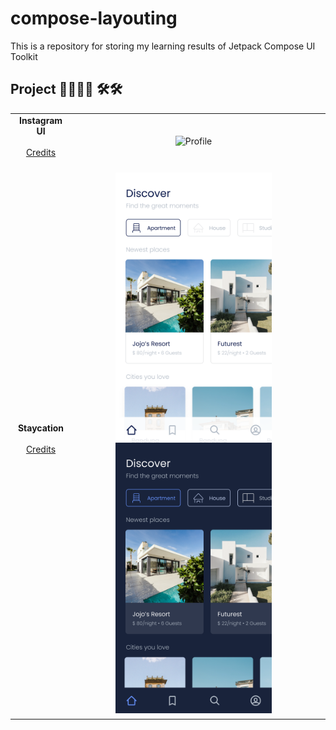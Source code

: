 # compose-layouting
This is a repository for storing my learning results of Jetpack Compose UI Toolkit

## Project 💪💪😅😅 🛠🛠

|||                   
|:----------:|:----------:|
| <b>Instagram UI</b> <br><br>[Credits](https://www.youtube.com/watch?v=Kw4_i4l5y4s&t=2557s) | <p align="center" style="margin-bottom: 0px !important;"><img width="250" height src="https://raw.githubusercontent.com/fauzanajipray/compose-layouting/main/InstagramProfileUI/ss//InstagramProfileUI.png" alt="Profile" align="center"> &nbsp; &nbsp; |
| | |
| <b>Staycation </b><br><br> [Credits](https://www.figma.com/file/lSwz6AZvwfOFPoEntOHdSu/StayHome) | <p align="center" style="margin-bottom: 0px !important;"><img width="250" height src="https://raw.githubusercontent.com/fauzanajipray/compose-layouting/main/StayCation/ss//Discover.png" alt="Home" align="center"> &nbsp; &nbsp; <img width="250" height src="https://raw.githubusercontent.com/fauzanajipray/compose-layouting/main/StayCation/ss//DiscoverBlack.png" alt="Home" align="center"> &nbsp; &nbsp; </p> |
| | |
